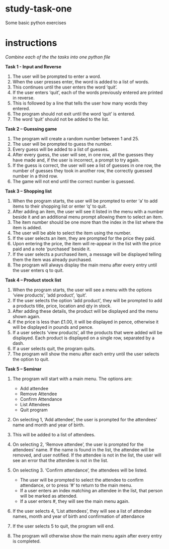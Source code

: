 # study-task-one
Some basic python exercises

# instructions
*Combine each of the the tasks into one python file*

**Task 1 - Input and Reverse**
1. The user will be prompted to enter a word. 
2. When the user presses enter, the word is added to a list of words. 
3. This continues until the user enters the word ‘quit’.  
4. If the user enters ‘quit’, each of the words previously entered are printed in reverse.
5. This is followed by a line that tells the user how many words they entered. 
6. The program should not exit until the word ‘quit’ is entered.
7. The word ‘quit’ should not be added to the list.

**Task 2 – Guessing game**
1.	The program will create a random number between 1 and 25. 
2.	The user will be prompted to guess the number. 
3.	Every guess will be added to a list of guesses.
4.	After every guess, the user will see, in one row, all the guesses they have made and, if the user is incorrect, a prompt to try again. 
5.	If the guess is correct, the user will see a list of guesses in one row, the number of guesses they took in another row, the correctly guessed number in a third row. 
6.	The game will not end until the correct number is guessed.

**Task 3 – Shopping list**
1.	When the program starts, the user will be prompted to enter ‘a’ to add items to their shopping list or enter ‘q’ to quit.
2.	After adding an item, the user will see it listed in the menu with a number beside it and an additional menu prompt allowing them to select an item. 
3.	The item number should be one more than the index in the list where the item is added.
4.	The user will be able to select the item using the number. 
5.	If the user selects an item, they are prompted for the price they paid. 
6.	Upon entering the price, the item will re-appear in the list with the price paid and a note ‘purchased’ beside it. 
7.	If the user selects a purchased item, a message will be displayed telling them the item was already purchased.
8.	The program will always display the main menu after every entry until the user enters q to quit. 

**Task 4 – Product stock list**
1.	When the program starts, the user will see a menu with the options ‘view products’, ‘add product’, ‘quit’.
2.	If the user selects the option ‘add product’, they will be prompted to add a products title, price, location and qty in stock. 
3.	After adding these details, the product will be displayed and the menu shown again. 
4.	If the price is less than £1.00, it will be displayed in pence, otherwise it will be displayed in pounds and pence. 
5.	If a user selects ‘view products’, all the products that were added will be displayed. Each product is displayed on a single row, separated by a dash.
6.	If a user selects quit, the program quits. 
7.	The program will show the menu after each entry until the user selects the option to quit. 

**Task 5 – Seminar**
1.	The program will start with a main menu. The options are: 
      - Add attendee
      - Remove Attendee
      - Confirm Attendance
      - List Attendees
      - Quit program
      
2.	On selecting 1, ‘Add attendee’, the user is prompted for the attendees’ name and month and year of birth. 
3.	This will be added to a list of attendees. 
4.	On selecting 2, ‘Remove attendee’, the user is prompted for the attendees’ name. If the name is found in the list, the attendee will be removed, and user notified. If the attendee is not in the list, the user will see an error that the attendee is not in the list. 
5.  On selecting 3. ‘Confirm attendance’, the attendees will be listed. 
      - The user will be prompted to select the attendee to confirm attendance, or to press ‘#’ to return to the main menu. 
      - If a user enters an index matching an attendee in the list, that person will be marked as attended. 
      - If a user enters #, they will see the main menu again. 
      
6.	If the user selects 4, ‘List attendees’, they will see a list of attendee names, month and year of birth and confirmation of attendance
7.	If the user selects 5 to quit, the program will end. 
8.	The program will otherwise show the main menu again after every entry is completed.
